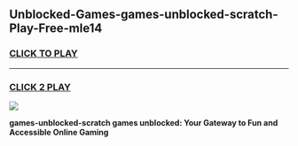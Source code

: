 
## Unblocked-Games-games-unblocked-scratch-Play-Free-mle14
<h3>
<a href="https://premium76.site?title=games-unblocked-scratch&ref=23A">CLICK TO PLAY</a></h3>
<hr>

<h3>
<a href="https://premium76.site?title=games-unblocked-scratch&ref=23A">CLICK 2 PLAY</a>
  
</h3>

<a href="https://premium76.site?title=games-unblocked-scratch&ref=23A"><img src="https://clearcache.store/games.png"></a>


**games-unblocked-scratch games unblocked: Your Gateway to Fun and Accessible Online Gaming**
